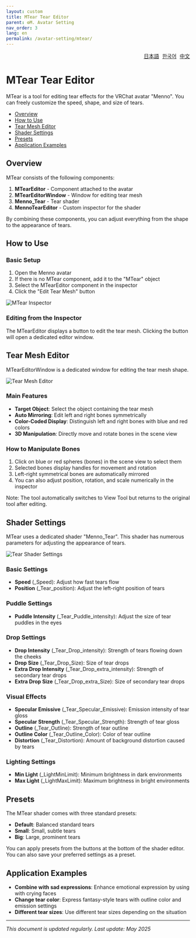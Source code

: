 ```yaml
---
layout: custom
title: MTear Tear Editor
parent: ⚙️M. Avatar Setting
nav_order: 3
lang: en
permalink: /avatar-setting/mtear/
---
```


<div style="text-align: right; margin-bottom: 20px;">
  <a href="../mtear.html" style="margin-right: 5px;">日本語</a>
  <a href="../ko/mtear.html" style="margin-right: 5px;">한국어</a>
  <a href="../zh/mtear.html">中文</a>
</div>

# MTear Tear Editor

MTear is a tool for editing tear effects for the VRChat avatar "Menno". You can freely customize the speed, shape, and size of tears.

- [Overview](#overview)
- [How to Use](#how-to-use)
- [Tear Mesh Editor](#tear-mesh-editor)
- [Shader Settings](#shader-settings)
- [Presets](#presets)
- [Application Examples](#application-examples)

## Overview

MTear consists of the following components:

1. **MTearEditor** - Component attached to the avatar
2. **MTearEditorWindow** - Window for editing tear mesh
3. **Menno_Tear** - Tear shader
4. **MennoTearEditor** - Custom inspector for the shader

By combining these components, you can adjust everything from the shape to the appearance of tears.

## How to Use

### Basic Setup

1. Open the Menno avatar
2. If there is no MTear component, add it to the "MTear" object
3. Select the MTearEditor component in the inspector
4. Click the "Edit Tear Mesh" button

![MTear Inspector](../../assets/images/mtear_inspector.jpg)

### Editing from the Inspector

The MTearEditor displays a button to edit the tear mesh.
Clicking the button will open a dedicated editor window.

## Tear Mesh Editor

MTearEditorWindow is a dedicated window for editing the tear mesh shape.

![Tear Mesh Editor](../../assets/images/mtear_editor.jpg)

### Main Features

- **Target Object**: Select the object containing the tear mesh
- **Auto Mirroring**: Edit left and right bones symmetrically
- **Color-Coded Display**: Distinguish left and right bones with blue and red colors
- **3D Manipulation**: Directly move and rotate bones in the scene view

### How to Manipulate Bones

1. Click on blue or red spheres (bones) in the scene view to select them
2. Selected bones display handles for movement and rotation
3. Left-right symmetrical bones are automatically mirrored
4. You can also adjust position, rotation, and scale numerically in the inspector

Note: The tool automatically switches to View Tool but returns to the original tool after editing.

## Shader Settings

MTear uses a dedicated shader "Menno_Tear". This shader has numerous parameters for adjusting the appearance of tears.

![Tear Shader Settings](../../assets/images/mtear_shader.jpg)

### Basic Settings

- **Speed** (_Speed): Adjust how fast tears flow
- **Position** (_Tear_position): Adjust the left-right position of tears

### Puddle Settings

- **Puddle Intensity** (_Tear_Puddle_intensity): Adjust the size of tear puddles in the eyes

### Drop Settings

- **Drop Intensity** (_Tear_Drop_intensity): Strength of tears flowing down the cheeks
- **Drop Size** (_Tear_Drop_Size): Size of tear drops
- **Extra Drop Intensity** (_Tear_Drop_extra_intensity): Strength of secondary tear drops
- **Extra Drop Size** (_Tear_Drop_extra_Size): Size of secondary tear drops

### Visual Effects

- **Specular Emissive** (_Tear_Specular_Emissive): Emission intensity of tear gloss
- **Specular Strength** (_Tear_Specular_Strength): Strength of tear gloss
- **Outline** (_Tear_Outline): Strength of tear outline
- **Outline Color** (_Tear_Outline_Color): Color of tear outline
- **Distortion** (_Tear_Distortion): Amount of background distortion caused by tears

### Lighting Settings

- **Min Light** (_LightMinLimit): Minimum brightness in dark environments
- **Max Light** (_LightMaxLimit): Maximum brightness in bright environments

## Presets

The MTear shader comes with three standard presets:

- **Default**: Balanced standard tears
- **Small**: Small, subtle tears
- **Big**: Large, prominent tears

You can apply presets from the buttons at the bottom of the shader editor. You can also save your preferred settings as a preset.

## Application Examples

- **Combine with sad expressions**: Enhance emotional expression by using with crying faces
- **Change tear color**: Express fantasy-style tears with outline color and emission settings
- **Different tear sizes**: Use different tear sizes depending on the situation

---

*This document is updated regularly. Last update: May 2025* 